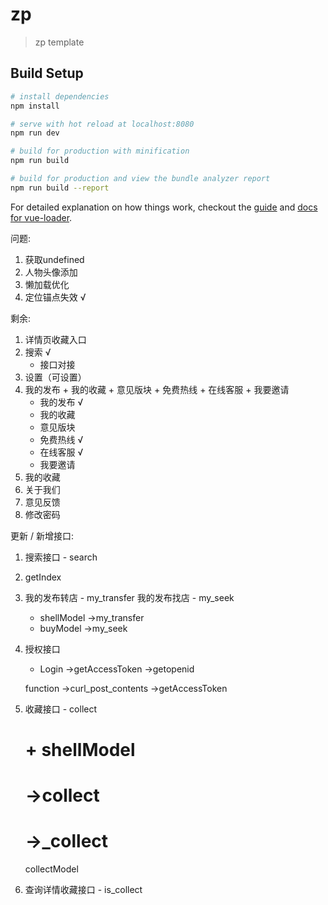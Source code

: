# zp

> zp template

## Build Setup

``` bash
# install dependencies
npm install

# serve with hot reload at localhost:8080
npm run dev

# build for production with minification
npm run build

# build for production and view the bundle analyzer report
npm run build --report
```

For detailed explanation on how things work, checkout the [guide](http://vuejs-templates.github.io/webpack/) and [docs for vue-loader](http://vuejs.github.io/vue-loader).

问题:
1. 获取undefined
2. 人物头像添加
3. 懒加载优化
4. 定位锚点失效 √

剩余:
1. 详情页收藏入口
2. 搜索 			√
	+ 接口对接
3. 设置（可设置）
4. 我的发布 + 我的收藏 + 意见版块 + 免费热线 + 在线客服 + 我要邀请
	+ 我的发布 √
	+ 我的收藏
	+ 意见版块 
	+ 免费热线 √
	+ 在线客服 √
	+ 我要邀请
5. 我的收藏
6. 关于我们
7. 意见反馈
8. 修改密码


更新 / 新增接口:
1. 搜索接口 - search
2. getIndex
3. 我的发布转店 - my_transfer
   我的发布找店 - my_seek
	+ shellModel
		->my_transfer
	+ buyModel
		->my_seek
4. 授权接口
	+ Login
		->getAccessToken
		->getopenid

	function
		->curl_post_contents
		->getAccessToken
5. 收藏接口 - collect
	# + shellModel
	#	 ->collect
	#	 ->_collect
	collectModel
6. 查询详情收藏接口 - is_collect
